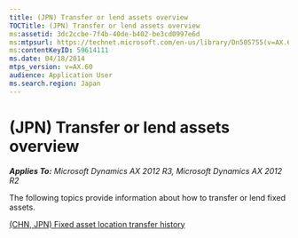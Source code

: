 ```yaml
---
title: (JPN) Transfer or lend assets overview
TOCTitle: (JPN) Transfer or lend assets overview
ms:assetid: 3dc2ccbe-7f4b-40de-b402-be3cd0997e6d
ms:mtpsurl: https://technet.microsoft.com/en-us/library/Dn505755(v=AX.60)
ms:contentKeyID: 59614111
ms.date: 04/18/2014
mtps_version: v=AX.60
audience: Application User
ms.search.region: Japan
---
```


# (JPN) Transfer or lend assets overview 


_**Applies To:** Microsoft Dynamics AX 2012 R3, Microsoft Dynamics AX 2012 R2_

The following topics provide information about how to transfer or lend fixed assets.

[(CHN, JPN) Fixed asset location transfer history](chn-jpn-fixed-asset-location-transfer-history.md)

  


